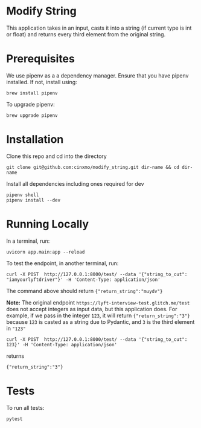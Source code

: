 # Modify String
This application takes in an input, casts it into a string (if current type is int or float) and returns every third
element from the original string.

# Prerequisites
We use pipenv as a a dependency manager. Ensure that you have pipenv installed. If not, install using:
```
brew install pipenv
```
To upgrade pipenv:
```
brew upgrade pipenv
```

# Installation
Clone this repo and cd into the directory
```
git clone git@github.com:cinxmo/modify_string.git dir-name && cd dir-name
```
Install all dependencies including ones required for dev
```
pipenv shell
pipenv install --dev
```

# Running Locally
In a terminal, run:
```
uvicorn app.main:app --reload 
```
To test the endpoint, in another terminal, run:
```
curl -X POST  http://127.0.0.1:8000/test/ --data '{"string_to_cut": "iamyourlyftdriver"}' -H 'Content-Type: application/json'
```
The command above should return  `{"return_string":"muydv"}`

**Note:**
The original endpoint `https://lyft-interview-test.glitch.me/test` does not accept integers as input data,
but this application does. For example, if we pass in the integer `123`, it will return `{"return_string":"3"}` because
`123` is casted as a string due to Pydantic, and `3` is the third element in `"123"`
```
curl -X POST  http://127.0.0.1:8000/test/ --data '{"string_to_cut": 123}' -H 'Content-Type: application/json'
```
returns 
```
{"return_string":"3"}
```

# Tests
To run all tests:
```
pytest
```